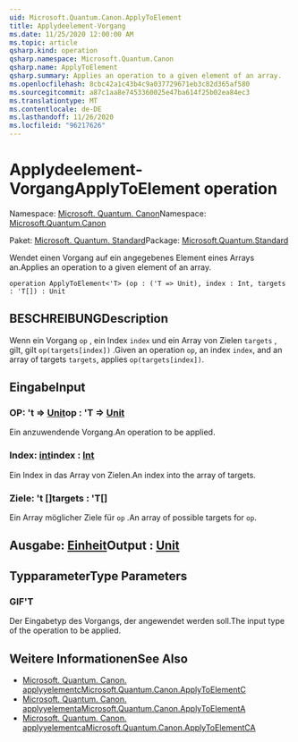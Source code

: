 ```yaml
---
uid: Microsoft.Quantum.Canon.ApplyToElement
title: Applydeelement-Vorgang
ms.date: 11/25/2020 12:00:00 AM
ms.topic: article
qsharp.kind: operation
qsharp.namespace: Microsoft.Quantum.Canon
qsharp.name: ApplyToElement
qsharp.summary: Applies an operation to a given element of an array.
ms.openlocfilehash: 8cbc42a1c43b4c9a037729671eb3c82d365af580
ms.sourcegitcommit: a87c1aa8e7453360025e47ba614f25b02ea84ec3
ms.translationtype: MT
ms.contentlocale: de-DE
ms.lasthandoff: 11/26/2020
ms.locfileid: "96217626"
---
```

# <a name="applytoelement-operation"></a><span data-ttu-id="ed6cd-102">Applydeelement-Vorgang</span><span class="sxs-lookup"><span data-stu-id="ed6cd-102">ApplyToElement operation</span></span>

<span data-ttu-id="ed6cd-103">Namespace: [Microsoft. Quantum. Canon](xref:Microsoft.Quantum.Canon)</span><span class="sxs-lookup"><span data-stu-id="ed6cd-103">Namespace: [Microsoft.Quantum.Canon](xref:Microsoft.Quantum.Canon)</span></span>

<span data-ttu-id="ed6cd-104">Paket: [Microsoft. Quantum. Standard](https://nuget.org/packages/Microsoft.Quantum.Standard)</span><span class="sxs-lookup"><span data-stu-id="ed6cd-104">Package: [Microsoft.Quantum.Standard](https://nuget.org/packages/Microsoft.Quantum.Standard)</span></span>


<span data-ttu-id="ed6cd-105">Wendet einen Vorgang auf ein angegebenes Element eines Arrays an.</span><span class="sxs-lookup"><span data-stu-id="ed6cd-105">Applies an operation to a given element of an array.</span></span>

```qsharp
operation ApplyToElement<'T> (op : ('T => Unit), index : Int, targets : 'T[]) : Unit
```


## <a name="description"></a><span data-ttu-id="ed6cd-106">BESCHREIBUNG</span><span class="sxs-lookup"><span data-stu-id="ed6cd-106">Description</span></span>

<span data-ttu-id="ed6cd-107">Wenn ein Vorgang `op` , ein Index `index` und ein Array von Zielen `targets` , gilt, gilt `op(targets[index])` .</span><span class="sxs-lookup"><span data-stu-id="ed6cd-107">Given an operation `op`, an index `index`, and an array of targets `targets`, applies `op(targets[index])`.</span></span>

## <a name="input"></a><span data-ttu-id="ed6cd-108">Eingabe</span><span class="sxs-lookup"><span data-stu-id="ed6cd-108">Input</span></span>

### <a name="op--t--unit"></a><span data-ttu-id="ed6cd-109">OP: 't => [Unit](xref:microsoft.quantum.lang-ref.unit)</span><span class="sxs-lookup"><span data-stu-id="ed6cd-109">op : 'T => [Unit](xref:microsoft.quantum.lang-ref.unit)</span></span> 

<span data-ttu-id="ed6cd-110">Ein anzuwendende Vorgang.</span><span class="sxs-lookup"><span data-stu-id="ed6cd-110">An operation to be applied.</span></span>


### <a name="index--int"></a><span data-ttu-id="ed6cd-111">Index: [int](xref:microsoft.quantum.lang-ref.int)</span><span class="sxs-lookup"><span data-stu-id="ed6cd-111">index : [Int](xref:microsoft.quantum.lang-ref.int)</span></span>

<span data-ttu-id="ed6cd-112">Ein Index in das Array von Zielen.</span><span class="sxs-lookup"><span data-stu-id="ed6cd-112">An index into the array of targets.</span></span>


### <a name="targets--t"></a><span data-ttu-id="ed6cd-113">Ziele: 't []</span><span class="sxs-lookup"><span data-stu-id="ed6cd-113">targets : 'T[]</span></span>

<span data-ttu-id="ed6cd-114">Ein Array möglicher Ziele für `op` .</span><span class="sxs-lookup"><span data-stu-id="ed6cd-114">An array of possible targets for `op`.</span></span>



## <a name="output--unit"></a><span data-ttu-id="ed6cd-115">Ausgabe: [Einheit](xref:microsoft.quantum.lang-ref.unit)</span><span class="sxs-lookup"><span data-stu-id="ed6cd-115">Output : [Unit](xref:microsoft.quantum.lang-ref.unit)</span></span>



## <a name="type-parameters"></a><span data-ttu-id="ed6cd-116">Typparameter</span><span class="sxs-lookup"><span data-stu-id="ed6cd-116">Type Parameters</span></span>

### <a name="t"></a><span data-ttu-id="ed6cd-117">GIF</span><span class="sxs-lookup"><span data-stu-id="ed6cd-117">'T</span></span>

<span data-ttu-id="ed6cd-118">Der Eingabetyp des Vorgangs, der angewendet werden soll.</span><span class="sxs-lookup"><span data-stu-id="ed6cd-118">The input type of the operation to be applied.</span></span>

## <a name="see-also"></a><span data-ttu-id="ed6cd-119">Weitere Informationen</span><span class="sxs-lookup"><span data-stu-id="ed6cd-119">See Also</span></span>

- [<span data-ttu-id="ed6cd-120">Microsoft. Quantum. Canon. applyyelementc</span><span class="sxs-lookup"><span data-stu-id="ed6cd-120">Microsoft.Quantum.Canon.ApplyToElementC</span></span>](xref:Microsoft.Quantum.Canon.ApplyToElementC)
- [<span data-ttu-id="ed6cd-121">Microsoft. Quantum. Canon. applyyelementa</span><span class="sxs-lookup"><span data-stu-id="ed6cd-121">Microsoft.Quantum.Canon.ApplyToElementA</span></span>](xref:Microsoft.Quantum.Canon.ApplyToElementA)
- [<span data-ttu-id="ed6cd-122">Microsoft. Quantum. Canon. applyyelementca</span><span class="sxs-lookup"><span data-stu-id="ed6cd-122">Microsoft.Quantum.Canon.ApplyToElementCA</span></span>](xref:Microsoft.Quantum.Canon.ApplyToElementCA)